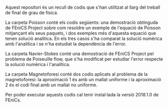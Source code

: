 Aquest repositori és un recull de  codis que s'han utilitzat al llarg del treball de final de grau de física.

La carpeta Poisson conté els codis següents: una demostració obtinguda de FEniCS Project sobre com resoldre un exemple de l'equació de Poisson mitjançant els seus paquets, i dos exemples més d'aquesta equació que tenen solució analítica. En els tres casos s'ha comparat la solució numèrica amb l'analítica i se n'ha estudiat la dependència de l'error.

La carpeta Navier-Stokes conté una demostració de FEniCS Project pel problema de Poiseuille flow, que s'ha modificat per estudiar l'error respecte la solució numèrica i l'analítica.

La carpeta Magnetoforesi conté dos codis aplicats al problema de la magnetoforesi: la aproximació 1 és amb un mallat uniforme i la aproximació 2 és el codi final amb un mallat no uniforme.

Per poder executar aquests codis cal tenir instal·lada la versió 2018.1.0 de FEniCs.

